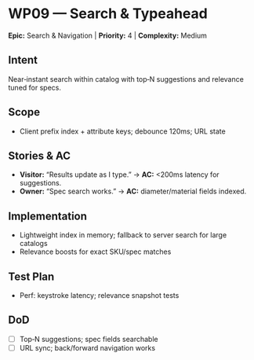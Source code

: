 # WP09 — Search & Typeahead

**Epic:** Search & Navigation | **Priority:** 4 | **Complexity:** Medium

## Intent
Near‑instant search within catalog with top‑N suggestions and relevance tuned for specs.

## Scope
- Client prefix index + attribute keys; debounce 120ms; URL state

## Stories & AC
- **Visitor:** “Results update as I type.” → **AC:** <200ms latency for suggestions.
- **Owner:** “Spec search works.” → **AC:** diameter/material fields indexed.

## Implementation
- Lightweight index in memory; fallback to server search for large catalogs
- Relevance boosts for exact SKU/spec matches

## Test Plan
- Perf: keystroke latency; relevance snapshot tests

## DoD
- [ ] Top‑N suggestions; spec fields searchable
- [ ] URL sync; back/forward navigation works
